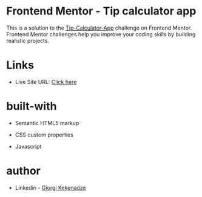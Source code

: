 # Frontend Mentor - Tip calculator app

This is a solution to the <a href="https://www.frontendmentor.io/challenges/tip-calculator-app-ugJNGbJUX">Tip-Calculator-App</a> challenge on Frontend Mentor. Frontend Mentor challenges help you improve your coding skills by building realistic projects.

# Links

* Live Site URL: <a href="https://hitch-hiker1.github.io/Tip-Calculator/" > Click here </a>

# built-with

  * Semantic HTML5 markup

  * CSS custom properties 

  * Javascript

  # author 

  * Linkedin - <a href="https://www.linkedin.com/in/giorgi-kekenadze-b716a61a6/"> Giorgi Kekenadze</a>